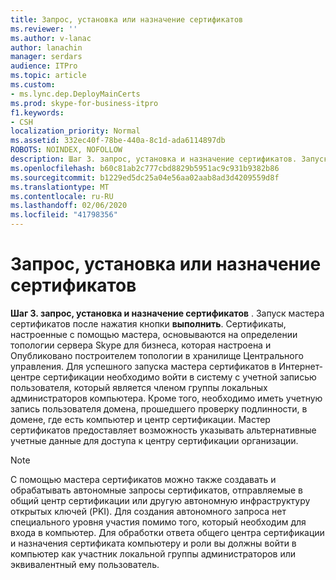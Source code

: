 ```yaml
---
title: Запрос, установка или назначение сертификатов
ms.reviewer: ''
ms.author: v-lanac
author: lanachin
manager: serdars
audience: ITPro
ms.topic: article
ms.custom:
- ms.lync.dep.DeployMainCerts
ms.prod: skype-for-business-itpro
f1.keywords:
- CSH
localization_priority: Normal
ms.assetid: 332ec40f-78be-440a-8c1d-ada6114897db
ROBOTS: NOINDEX, NOFOLLOW
description: Шаг 3. запрос, установка и назначение сертификатов. Запуск мастера сертификатов после нажатия кнопки выполнить. Сертификаты, настроенные с помощью мастера, основываются на определении топологии сервера Skype для бизнеса, которая настроена и Опубликовано построителем топологии в хранилище Центрального управления. Для успешного запуска мастера сертификатов в Интернет-центре сертификации необходимо войти в систему с учетной записью пользователя, который является членом группы локальных администраторов компьютера. Кроме того, необходимо иметь учетную запись пользователя домена, прошедшего проверку подлинности, в домене, где есть компьютер и центр сертификации. Мастер сертификатов предоставляет возможность указывать альтернативные учетные данные для доступа к центру сертификации организации.
ms.openlocfilehash: b60c81ab2c777cbd8829b5951ac9c931b9382b86
ms.sourcegitcommit: b1229ed5dc25a04e56aa02aab8ad3d4209559d8f
ms.translationtype: MT
ms.contentlocale: ru-RU
ms.lasthandoff: 02/06/2020
ms.locfileid: "41798356"
---
```

# <a name="request-install-or-assign-certificates"></a>Запрос, установка или назначение сертификатов
 
 **Шаг 3. запрос, установка и назначение сертификатов** . Запуск мастера сертификатов после нажатия кнопки **выполнить**. Сертификаты, настроенные с помощью мастера, основываются на определении топологии сервера Skype для бизнеса, которая настроена и Опубликовано построителем топологии в хранилище Центрального управления. Для успешного запуска мастера сертификатов в Интернет-центре сертификации необходимо войти в систему с учетной записью пользователя, который является членом группы локальных администраторов компьютера. Кроме того, необходимо иметь учетную запись пользователя домена, прошедшего проверку подлинности, в домене, где есть компьютер и центр сертификации. Мастер сертификатов предоставляет возможность указывать альтернативные учетные данные для доступа к центру сертификации организации.
  
> [!NOTE]
> С помощью мастера сертификатов можно также создавать и обрабатывать автономные запросы сертификатов, отправляемые в общий центр сертификации или другую автономную инфраструктуру открытых ключей (PKI). Для создания автономного запроса нет специального уровня участия помимо того, который необходим для входа в компьютер. Для обработки ответа общего центра сертификации и назначения сертификата компьютеру и роли вы должны войти в компьютер как участник локальной группы администраторов или эквивалентный ему пользователь. 
  

